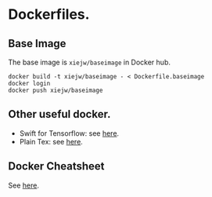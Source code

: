 # Dockerfiles.

## Base Image

The base image is `xiejw/baseimage` in Docker hub.

    docker build -t xiejw/baseimage - < Dockerfile.baseimage
    docker login
    docker push xiejw/baseimage


## Other useful docker.

- Swift for Tensorflow: see [here](doc/s4tf.md).
- Plain Tex: see [here](doc/tex.md).

## Docker Cheatsheet

See [here](doc/docker_cheatsheet.md).
